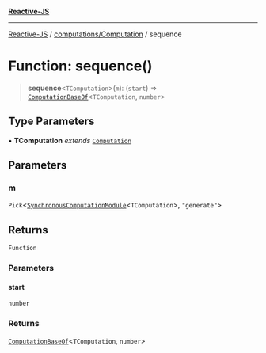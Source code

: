 [**Reactive-JS**](../../../README.md)

***

[Reactive-JS](../../../README.md) / [computations/Computation](../README.md) / sequence

# Function: sequence()

> **sequence**\<`TComputation`\>(`m`): (`start`) => [`ComputationBaseOf`](../../type-aliases/ComputationBaseOf.md)\<`TComputation`, `number`\>

## Type Parameters

• **TComputation** *extends* [`Computation`](../../type-aliases/Computation.md)

## Parameters

### m

`Pick`\<[`SynchronousComputationModule`](../../interfaces/SynchronousComputationModule.md)\<`TComputation`\>, `"generate"`\>

## Returns

`Function`

### Parameters

#### start

`number`

### Returns

[`ComputationBaseOf`](../../type-aliases/ComputationBaseOf.md)\<`TComputation`, `number`\>
